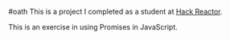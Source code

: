 #oath
This is a project I completed as a student at [Hack Reactor](http://hackreactor.com).

This is an exercise in using Promises in JavaScript.
